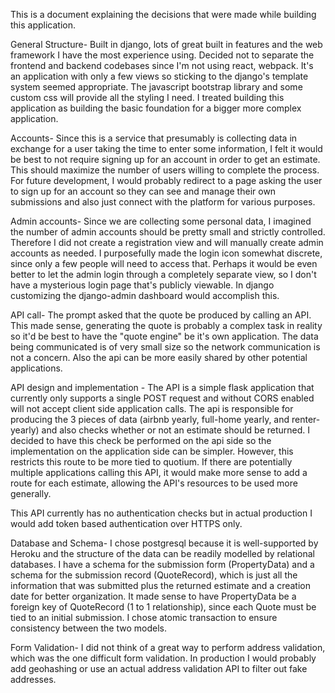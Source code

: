 This is a document explaining the decisions that were made while building this application.

General Structure- Built in django, lots of great built in features and the web framework I have the most experience using.
Decided not to separate the frontend and backend codebases since I'm not using react, webpack. It's an application with only a few views so sticking to the django's template system seemed appropriate. The javascript bootstrap library and some custom css 
will provide all the styling I need. I treated building this application as building the basic foundation for a bigger more complex application. 

Accounts- Since this is a service that presumably is collecting data in exchange for a user taking the time to enter 
some information, I felt it would be best to not require signing up for an account in order to get an estimate. This 
should maximize the number of users willing to complete the process. For future development, I would probably redirect to a
page asking the user to sign up for an account so they can see and manage their own submissions and also just connect with 
the platform for various purposes. 

Admin accounts- Since we are collecting some personal data, I imagined the number of admin accounts should be pretty small and
strictly controlled. Therefore I did not create a registration view and will manually create admin accounts as needed.
I purposefully made the login icon somewhat discrete, since only a few people will need to access that. Perhaps it would be 
even better to let the admin login through a completely separate view, so I don't have a mysterious login page that's publicly
viewable. In django customizing the django-admin dashboard would accomplish this. 


API call- The prompt asked that the quote be produced by calling an API. This made sense, generating the quote is probably
a complex task in reality so it'd be best to have the "quote engine" be it's own application. The data being communicated
is of very small size so the network communication is not a concern. Also the api can be more easily shared by other 
potential applications.

API design and implementation - The API is a simple flask application that currently only supports a single POST request and without CORS enabled will not accept client side application calls. The api is responsible for producing the 3 pieces of data (airbnb yearly, full-home yearly, and renter-yearly) and also checks whether or not an estimate should be returned. I decided to have this check be performed on the api side so the implementation on the application side can be simpler. However, this restricts this route to be more tied to quotium. If there are potentially multiple applications calling this API, it would make more sense to add a route for each estimate, allowing the API's resources to be used more generally. 

This API currently has no authentication checks but in actual production I would add token based authentication over HTTPS only. 

Database and Schema- I chose postgresql because it is well-supported by Heroku and the structure of the data can be readily
modelled by relational databases. I have a schema for the submission form (PropertyData) and a schema for the submission record
(QuoteRecord), which is just all the information that was submitted plus the returned estimate and a creation date for better organization. It made sense to have PropertyData be a foreign key of QuoteRecord (1 to 1 relationship), since each Quote must be tied to an initial submission. I chose atomic transaction to ensure consistency between the two models. 

Form Validation- I did not think of a great way to perform address validation, which was the one difficult form validation. In production I would probably add geohashing or use an actual address validation API to filter out fake addresses.

